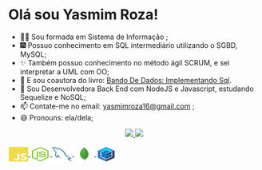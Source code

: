# Olá sou Yasmim Roza!

- 👩‍🎓 Sou formada em Sistema de Informação ;
- 🎆 Possuo conhecimento em SQL intermediário utilizando o SGBD, MySQL;
- ✨ Também possuo conhecimento no método ágil SCRUM, e sei interpretar a UML com OO;
- 🎇 E sou coautora do livro: [Bando De Dados: Implementando Sql](https://www.alexaloja.com/MLB-1850643058-banco-de-dados-implementando-sql-_JM).
- 🌱 Sou Desenvolvedora Back End com NodeJS e Javascript, estudando Sequelize e NoSQL;
- 📫 Contate-me no email: yasmimroza16@gmail.com ;
- 😄 Pronouns: ela/dela;
  
<div align="center">
  <a href="https://github.com/YasmimRoza">
  <img height="180em" src="https://github-readme-stats.vercel.app/api?username=YasmimRoza&show_icons=true&theme=midnight-purple&include_all_commits=true&count_private=true"/>
  <img height="150em" src="https://github-readme-stats.vercel.app/api/top-langs/?username=YasmimRoza&layout=compact&langs_count=7&theme=midnight-purple"/>
</div>
  
<div style="display: inline_block"><br>
  <img align="center" alt="Yasmim-Js" height="30" width="40" src="https://raw.githubusercontent.com/devicons/devicon/master/icons/javascript/javascript-plain.svg">
  <img align="center" alt="Yasmim-Node" height="30" width="40" src="https://raw.githubusercontent.com/devicons/devicon/master/icons/nodejs/nodejs-plain.svg">
  <img align="center" alt="Yasmim-MySQL" height="30" width="40" src="https://raw.githubusercontent.com/devicons/devicon/master/icons/mysql/mysql-original.svg">
  <img align="center" alt="Yasmim-MongoDB" height="30" width="40" src="https://raw.githubusercontent.com/devicons/devicon/master/icons/mongodb/mongodb-original.svg">
  <img align="center" alt="Yasmim-Sequelize" height="30" width="40" src="https://raw.githubusercontent.com/devicons/devicon/master/icons/sequelize/sequelize-original.svg">
</div>

##
